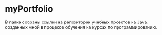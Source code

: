 # myPortfolio
В папке собраны ссылки на репозитории учебных проектов на Java, созданных мной в процессе обучения на курсах по программированию.
